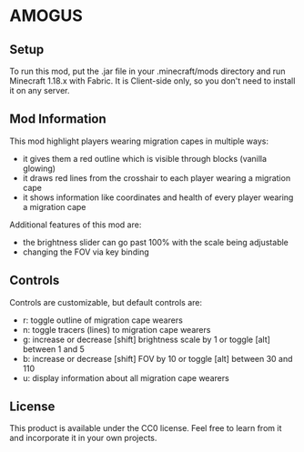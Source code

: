 # AMOGUS

## Setup

To run this mod, put the .jar file in your .minecraft/mods directory and run Minecraft 1.18.x with Fabric.
It is Client-side only, so you don't need to install it on any server.

## Mod Information

This mod highlight players wearing migration capes in multiple ways:
- it gives them a red outline which is visible through blocks (vanilla glowing)
- it draws red lines from the crosshair to each player wearing a migration cape
- it shows information like coordinates and health of every player wearing a migration cape

Additional features of this mod are:
- the brightness slider can go past 100% with the scale being adjustable
- changing the FOV via key binding

## Controls

Controls are customizable, but default controls are:
- r: toggle outline of migration cape wearers
- n: toggle tracers (lines) to migration cape wearers
- g: increase or decrease [shift] brightness scale by 1 or toggle [alt] between 1 and 5
- b: increase or decrease [shift] FOV by 10 or toggle [alt] between 30 and 110
- u: display information about all migration cape wearers

## License

This product is available under the CC0 license. Feel free to learn from it and incorporate it in your own projects.
